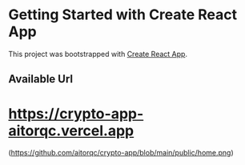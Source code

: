 # Getting Started with Create React App

This project was bootstrapped with [Create React App](https://github.com/facebook/create-react-app).

## Available Url

# https://crypto-app-aitorqc.vercel.app

(https://github.com/aitorqc/crypto-app/blob/main/public/home.png)

